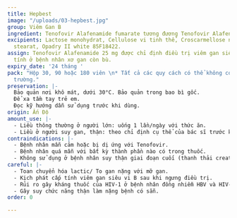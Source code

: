 ```yaml
---
title: Hepbest
image: "/uploads/03-hepbest.jpg"
group: Viêm Gan B
ingredient: Tenofovir Alafenamide fumarate tương đương Tenofovir Alafenamide
excipients: Lactose monohydrat, Cellulose vi tinh thể, Croscarmellose natri, Magnesi
  stearat, Opadry II white 85F18422.
assign: Tenofovir Alafenamide 25 mg được chỉ định điều trị viêm gan siêu vi B mãn
  tính ở bệnh nhân xơ gan còn bù.
expiry_date: '24 tháng '
pack: "Hộp 30, 90 hoặc 180 viên \n* Tất cả các quy cách có thể không có hết trên thị
  trường."
preservation: |-
  Bảo quản nơi khô mát, dưới 30°C. Bảo quản trong bao bì gốc.
  Để xa tầm tay trẻ em.
  Đọc kỹ hướng dẫn sử dụng trước khi dùng.
origin: Ấn Độ
amount_use: |-
  - Liều thông thường ở người lớn: uống 1 lần/ngày với thức ăn.
  - Liều ở người suy gan, thận: theo chỉ định cụ thể của bác sĩ trước khi dùng.
contraindications: |-
  - Bệnh nhân mẫn cảm hoặc bị dị ứng với Tenofovir.
  - Bệnh nhân quá mẫn với bất kỳ thành phần nào có trong thuốc.
  - Không sử dụng ở bệnh nhân suy thận giai đoạn cuối (thanh thải creatine thấp hơn 15 mL/phút).
careful: |-
  - Toan chuyển hóa lactic/ To gan nặng với mỡ gan.
  - Kịch phát cấp tính viêm gan siêu vi B sau khi ngưng điều trị.
  - Rủi ro gây kháng thuốc của HIV-1 ở bệnh nhân đồng nhiễm HBV và HIV-1.
  - Gây suy chức năng thận làm nặng bệnh có sẵn.
order: 0

---
```

